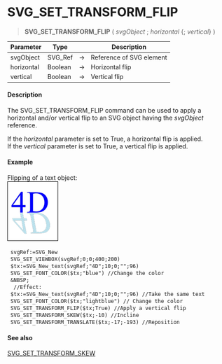 # SVG_SET_TRANSFORM_FLIP

>**SVG_SET_TRANSFORM_FLIP** ( *svgObject* ; *horizontal* {; *vertical*} )

| Parameter | Type |  | Description |
| --- | --- | --- | --- |
| svgObject | SVG_Ref | &#8594; | Reference of SVG element |
| horizontal | Boolean | &#8594; | Horizontal flip |
| vertical | Boolean | &#8594; | Vertical flip |



#### Description 

The SVG\_SET\_TRANSFORM\_FLIP command can be used to apply a horizontal and/or vertical flip to an SVG object having the *svgObject* reference.

If the *horizontal* parameter is set to True, a horizontal flip is applied.  
If the *vertical* parameter is set to True, a vertical flip is applied.

#### Example 

Flipping of a text object:  
![](../images/pict194228.en.png)

```4d
 svgRef:=SVG_New
 SVG_SET_VIEWBOX(svgRef;0;0;400;200)
 $tx:=SVG_New_text(svgRef;"4D";10;0;"";96)
 SVG_SET_FONT_COLOR($tx;"blue") //Change the color
 &NBSP;
  //Effect:
 $tx:=SVG_New_text(svgRef;"4D";10;0;"";96) //Take the same text
 SVG_SET_FONT_COLOR($tx;"lightblue") // Change the color
 SVG_SET_TRANSFORM_FLIP($tx;True) //Apply a vertical flip
 SVG_SET_TRANSFORM_SKEW($tx;-10) //Incline
 SVG_SET_TRANSFORM_TRANSLATE($tx;-17;-193) //Reposition
```

#### See also 

[SVG\_SET\_TRANSFORM\_SKEW](SVG%5FSET%5FTRANSFORM%5FSKEW.md)  